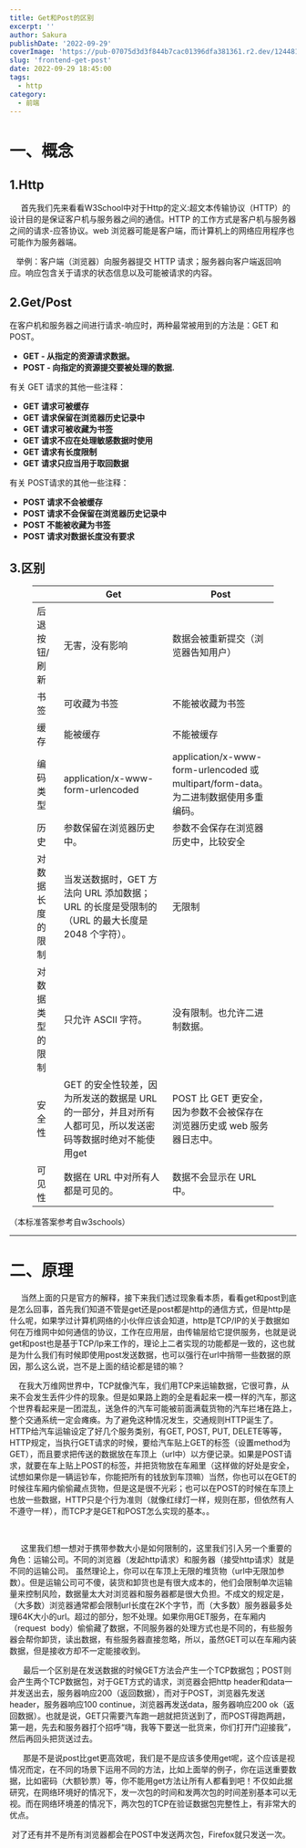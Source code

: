 ```yaml
---
title: Get和Post的区别
excerpt: '' 
author: Sakura
publishDate: '2022-09-29'
coverImage: 'https://pub-07075d3d3f844b7cac01396dfa381361.r2.dev/124481360_p0_master1200.jpg' 
slug: 'frontend-get-post'
date: 2022-09-29 18:45:00
tags:
  - http
category:
  - 前端
---
```


<!-- wp:heading {"level":1} -->
<h1 id="一、概念">一、概念</h1>
<!-- /wp:heading -->

<!-- wp:heading -->
<h2 id="1-Http">1.Http</h2>
<!-- /wp:heading -->

<!-- wp:paragraph -->
<p>​&nbsp;&nbsp; &nbsp; 首先我们先来看看W3School中对于Http的定义:超文本传输协议（HTTP）的设计目的是保证客户机与服务器之间的通信。HTTP 的工作方式是客户机与服务器之间的请求-应答协议。web 浏览器可能是客户端，而计算机上的网络应用程序也可能作为服务器端。</p>
<!-- /wp:paragraph -->

<!-- wp:paragraph -->
<p>​&nbsp;&nbsp; 举例：客户端（浏览器）向服务器提交 HTTP 请求；服务器向客户端返回响应。响应包含关于请求的状态信息以及可能被请求的内容。</p>
<!-- /wp:paragraph -->

<!-- wp:heading -->
<h2 id="2-Get-Post">2.Get/Post</h2>
<!-- /wp:heading -->

<!-- wp:paragraph -->
<p>在客户机和服务器之间进行请求-响应时，两种最常被用到的方法是：GET 和 POST。</p>
<!-- /wp:paragraph -->

<!-- wp:list -->
<ul><li><strong>GET - 从指定的资源请求数据。</strong></li><li><strong>POST - 向指定的资源提交要被处理的数据.</strong></li></ul>
<!-- /wp:list -->

<!-- wp:paragraph -->
<p>有关 GET 请求的其他一些注释：</p>
<!-- /wp:paragraph -->

<!-- wp:list -->
<ul><li><strong>GET 请求可被缓存</strong></li><li><strong>GET 请求保留在浏览器历史记录中</strong></li><li><strong>GET 请求可被收藏为书签</strong></li><li><strong>GET 请求不应在处理敏感数据时使用</strong></li><li><strong>GET 请求有长度限制</strong></li><li><strong>GET 请求只应当用于取回数据</strong></li></ul>
<!-- /wp:list -->

<!-- wp:paragraph -->
<p>有关 POST请求的其他一些注释：</p>
<!-- /wp:paragraph -->

<!-- wp:list -->
<ul><li><strong>POST 请求不会被缓存</strong></li><li><strong>POST 请求不会保留在浏览器历史记录中</strong></li><li><strong>POST 不能被收藏为书签</strong></li><li><strong>POST 请求对数据长度没有要求</strong></li></ul>
<!-- /wp:list -->

<!-- wp:heading -->
<h2 id="3-区别">3.区别</h2>
<!-- /wp:heading -->

<!-- wp:table {"align":"center"} -->
<figure class="wp-block-table aligncenter"><table><thead><tr><th class="has-text-align-center" data-align="center"></th><th class="has-text-align-center" data-align="center">Get</th><th class="has-text-align-center" data-align="center">Post</th></tr></thead><tbody><tr><td class="has-text-align-center" data-align="center">后退按钮/刷新</td><td class="has-text-align-center" data-align="center">无害，没有影响</td><td class="has-text-align-center" data-align="center">数据会被重新提交（浏览器告知用户）</td></tr><tr><td class="has-text-align-center" data-align="center">书签</td><td class="has-text-align-center" data-align="center">可收藏为书签</td><td class="has-text-align-center" data-align="center">不能被收藏为书签</td></tr><tr><td class="has-text-align-center" data-align="center">缓存</td><td class="has-text-align-center" data-align="center">能被缓存</td><td class="has-text-align-center" data-align="center">不能被缓存</td></tr><tr><td class="has-text-align-center" data-align="center">编码类型</td><td class="has-text-align-center" data-align="center">application/x-www-form-urlencoded</td><td class="has-text-align-center" data-align="center">application/x-www-form-urlencoded 或 multipart/form-data。为二进制数据使用多重编码。</td></tr><tr><td class="has-text-align-center" data-align="center">历史</td><td class="has-text-align-center" data-align="center">参数保留在浏览器历史中。</td><td class="has-text-align-center" data-align="center">参数不会保存在浏览器历史中，比较安全</td></tr><tr><td class="has-text-align-center" data-align="center">对数据长度的限制</td><td class="has-text-align-center" data-align="center">当发送数据时，GET 方法向 URL 添加数据；URL 的长度是受限制的（URL 的最大长度是 2048 个字符）。</td><td class="has-text-align-center" data-align="center">无限制</td></tr><tr><td class="has-text-align-center" data-align="center">对数据类型的限制</td><td class="has-text-align-center" data-align="center">只允许 ASCII 字符。</td><td class="has-text-align-center" data-align="center">没有限制。也允许二进制数据。</td></tr><tr><td class="has-text-align-center" data-align="center">安全性</td><td class="has-text-align-center" data-align="center">GET 的安全性较差，因为所发送的数据是 URL 的一部分，并且对所有人都可见，所以发送密码等数据时绝对不能使用get</td><td class="has-text-align-center" data-align="center">POST 比 GET 更安全，因为参数不会被保存在浏览器历史或 web 服务器日志中。</td></tr><tr><td class="has-text-align-center" data-align="center">可见性</td><td class="has-text-align-center" data-align="center">数据在 URL 中对所有人都是可见的。</td><td class="has-text-align-center" data-align="center">数据不会显示在 URL 中。</td></tr></tbody></table></figure>
<!-- /wp:table -->

<!-- wp:paragraph -->
<p>（本标准答案参考自w3schools）</p>
<!-- /wp:paragraph -->

<!-- wp:separator -->
<hr class="wp-block-separator"/>
<!-- /wp:separator -->

<!-- wp:heading {"level":1} -->
<h1 id="二、原理">二、原理</h1>
<!-- /wp:heading -->

<!-- wp:paragraph -->
<p>&nbsp; &nbsp; &nbsp;当然上面的只是官方的解释，接下来我们透过现象看本质，看看get和post到底是怎么回事，首先我们知道不管是get还是post都是http的通信方式，但是http是什么呢，如果学过计算机网络的小伙伴应该会知道，http是TCP/IP的关于数据如何在万维网中如何通信的协议，工作在应用层，由传输层给它提供服务，也就是说get和post也是基于TCP/Ip来工作的，理论上二者实现的功能都是一致的，这也就是为什么我们有时候即使用post发送数据，也可以强行在url中捎带一些数据的原因，那么这么说，岂不是上面的结论都是错的嘛？</p>
<!-- /wp:paragraph -->

<!-- wp:paragraph -->
<p>&nbsp; &nbsp; 在我大万维网世界中，TCP就像汽车，我们用TCP来运输数据，它很可靠，从来不会发生丢件少件的现象。但是如果路上跑的全是看起来一模一样的汽车，那这个世界看起来是一团混乱，送急件的汽车可能被前面满载货物的汽车拦堵在路上，整个交通系统一定会瘫痪。为了避免这种情况发生，交通规则HTTP诞生了。HTTP给汽车运输设定了好几个服务类别，有GET, POST, PUT, DELETE等等，HTTP规定，当执行GET请求的时候，要给汽车贴上GET的标签（设置method为GET），而且要求把传送的数据放在车顶上（url中）以方便记录。如果是POST请求，就要在车上贴上POST的标签，并把货物放在车厢里（这样做的好处是安全，试想如果你是一辆运钞车，你能把所有的钱放到车顶嘛）当然，你也可以在GET的时候往车厢内偷偷藏点货物，但是这是很不光彩；也可以在POST的时候在车顶上也放一些数据，HTTP只是个行为准则（就像红绿灯一样，规则在那，但依然有人不遵守一样），而TCP才是GET和POST怎么实现的基本。。</p>
<!-- /wp:paragraph -->

<!-- wp:paragraph -->
<p>​</p>
<!-- /wp:paragraph -->

<!-- wp:paragraph -->
<p>&nbsp; &nbsp; &nbsp;这里我们想一想对于携带参数大小是如何限制的，这里我们引入另一个重要的角色：运输公司。不同的浏览器（发起http请求）和服务器（接受http请求）就是不同的运输公司。 虽然理论上，你可以在车顶上无限的堆货物（url中无限加参数）。但是运输公司可不傻，装货和卸货也是有很大成本的，他们会限制单次运输量来控制风险，数据量太大对浏览器和服务器都是很大负担。不成文的规定是，（大多数）浏览器通常都会限制url长度在2K个字节，而（大多数）服务器最多处理64K大小的url。超过的部分，恕不处理。如果你用GET服务，在车厢内（request&nbsp; body）偷偷藏了数据，不同服务器的处理方式也是不同的，有些服务器会帮你卸货，读出数据，有些服务器直接忽略，所以，虽然GET可以在车厢内装数据，但是接收方却不一定能接收到。</p>
<!-- /wp:paragraph -->

<!-- wp:paragraph -->
<p>&nbsp; &nbsp; &nbsp; 最后一个区别是在发送数据的时候GET方法会产生一个TCP数据包；POST则会产生两个TCP数据包，对于GET方式的请求，浏览器会把http header和data一并发送出去，服务器响应200（返回数据），而对于POST，浏览器先发送header，服务器响应100 continue，浏览器再发送data，服务器响应200 ok（返回数据）。也就是说，GET只需要汽车跑一趟就把货送到了，而POST得跑两趟，第一趟，先去和服务器打个招呼“嗨，我等下要送一批货来，你们打开门迎接我”，然后再回头把货送过去。</p>
<!-- /wp:paragraph -->

<!-- wp:paragraph -->
<p>&nbsp; &nbsp; &nbsp; 那是不是说post比get更高效呢，我们是不是应该多使用get呢，这个应该是视情况而定，在不同的场景下运用不同的方法，比如上面举的例子，你在运送重要数据，比如密码（大额钞票）等，你不能用get方法让所有人都看到吧！不仅如此据研究，在网络环境好的情况下，发一次包的时间和发两次包的时间差别基本可以无视。而在网络环境差的情况下，两次包的TCP在验证数据包完整性上，有非常大的优点。</p>
<!-- /wp:paragraph -->

<!-- wp:paragraph -->
<p>​&nbsp;对了还有并不是所有浏览器都会在POST中发送两次包，Firefox就只发送一次。</p>
<!-- /wp:paragraph -->
